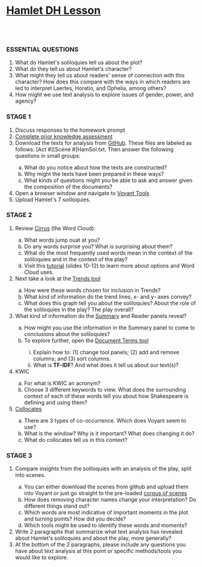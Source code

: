 <html>
  <head>
  <h1 style="text-decoration:underline;"><b>Hamlet DH Lesson</b></h1>
  </head>
  
  <br></br>
  <body>
  
  <h3><b>ESSENTIAL QUESTIONS</b></h3>
  <ol type="1">
    <li>What do Hamlet's soliloquies tell us about the plot?</li>
    <li>What do they tell us about Hamlet's character?</li>
    <li>What might they tell us about readers' sense of connection with this character? How does this compare with the ways in which readers are led to interpret Laertes, Horatio, and Ophelia, among others?</li>
    <li>How might we use text analysis to explore issues of gender, power, and agency?</li>
  </ol>
  </body>
  
  
  <body>
  <h3><b>STAGE 1</b></h3>
    <ol type="1"> 
      <li>Discuss responses to the homework prompt</li>
      <li><a href="https://goo.gl/forms/8fvfwqfdhgDq4mPW2">Complete prior knowledge assessment</a></li>
      <li>Download the texts for analysis from <a href="https://github.com/AshleySanders/DigShakespeare/tree/master/Hamlet">GitHub</a>. These files are labeled as follows: [Act #][Scene #]HamSol.txt. Then answer the following questions in small groups:</li>
        <ol type="a"> 
        <li>What do you notice about how the texts are constructed?</li>
        <li>Why might the texts have been prepared in these ways?</li>
        <li>What kinds of questions might you be able to ask and answer given the composition of the documents?</li>
        </ol>
      <li>Open a browser window and navigate to <a href="http://voyant-tools.org">Voyant Tools</a></li>
      <li>Upload Hamlet's 7 soliloquies.</li>
      </ol>
      
  <h3><b>STAGE 2</b></h3>
    <ol type="1">
      <li>Review <a href="http://voyant-tools.org/?corpus=daaa71e1acbe221ad2ea67a0e66cba63&view=Cirrus">Cirrus</a> (the Word Cloud):</li>
        <ol type="a">
          <li>What words jump ouat at you?</li>
          <li>Do any words surprise you? What is surprising about them?</li>
          <li>What do the most frequently used words mean in the context of the soliloquies and in the context of the play?</li>
          <li>Visit this <a href="https://docs.google.com/presentation/d/1b3iZ3RLjhKcQ3Ji6RxO3v_a2a8AyKXK2qR-Xt2NSlYY/embed?start=false&loop=false&delayms=3000#slide=id.g1b2969a493_0_34">tutorial</a> (slides 10-12) to learn more about options and Word Cloud uses.
        </ol>
        <li>Next take a look at the <a href="http://voyant-tools.org/?bins=7&view=Trends&corpus=daaa71e1acbe221ad2ea67a0e66cba63">Trends tool</a></li>
          <ol type="a">
            <li>How were these words chosen for inclusion in Trends?</li>
            <li>What kind of information do the trend lines, x- and y- axes convey?</li>
            <li>What does this graph tell you about the soliloquies? About the role of the soliloquies in the play? The play overall?</li>
          </ol>
          <li>What kind of information do the <a href="http://voyant-tools.org/?corpus=daaa71e1acbe221ad2ea67a0e66cba63&view=Summary">Summary</a> and Reader panels reveal?</li>
            <ol type="a">
              <li>How might you use the information in the Summary panel to come to conclusions about the soliloquies?</li>
              <li>To explore further, open the <a href="http://voyant-tools.org/?corpus=daaa71e1acbe221ad2ea67a0e66cba63&view=corpusterms">Document Terms tool</a></li>
                <ol type="i">
                  <li>Explain how to: (1) change tool panels; (2) add and remove columns; and (3) sort columns.</li>
                  <li>What is <b>TF-IDF</b>? And what does it tell us about our text(s)?</li>
                </ol>
            </ol>
            <li>KWIC</li>
            <ol type="a">
              <li>For what is KWIC an acronym?</li>
              <li>Choose 3 different keywords to view. What does the surrounding context of each of these words tell you about how Shakespeare is defining and using them?</li>
            </ol>
            <li><a href="http://voyant-tools.org/?corpus=48a62d4176dfd66c76d85c8cd6de8805&query=heaven&query=villain&query=i%27ll&query=like&query=sleep&query=soul&query=father&query=heart&query=tis&query=bear&view=CorpusCollocates">Collocates</a></li>
              <ol type="a">
                <li>There are 3 types of co-occurrence. Which does Voyant seem to use?</li>
                <li>What is the window? Why is it important? What does changing it do?</li>
                <li>What do collocates tell us in this context?</li>
              </ol>
          </ol>
    </ol>

   <h3><b>STAGE 3</b></h3>
    <ol type="1">
      <li>Compare insights from the soliloquies with an analysis of the play, split into scenes.</li>
        <ol type="a">
          <li>You can either download the scenes from github and upload them into Voyant or just go straight to the pre-loaded <a href="http://voyant-tools.org/?corpus=7b8d5168789e650ebbc9329af40810ad">corpus of scenes</a></li>
          <li>How does removing character names change your interpretation? Do different things stand out?</li>
          <li>Which words are most indicative of important moments in the plot and turning points? How did you decide?</li>
          <li>Which tools might be used to identify these words and moments?</li>
        </ol>
        <li>Write 2 paragraphs that summarize what text analysis has revealed about Hamlet's soliloquies and about the play, more generally?</li>
        <li>At the bottom of the 2 paragraphs, please include any questions you have about text analysis at this point or specific methods/tools you would like to explore.</li>
    </ol>

  </body>

</html>

